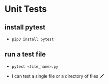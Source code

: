 # Unit Tests

## install pytest

- `pip3 install pytest`

## run a test file

- `pytest <file_name>.py`

- I can test a single file or a directory of files 🗡️
